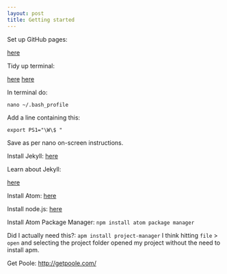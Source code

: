 ```yaml
---
layout: post
title: Getting started
---
```


Set up GitHub pages:

[here](https://pages.github.com/)



Tidy up terminal:

[here](http://osxdaily.com/2006/12/11/how-to-customize-your-terminal-prompt/)
[here](http://osxdaily.com/2012/10/24/set-the-hostname-computer-name-and-bonjour-name-separately-in-os-x/)

In terminal do:

`nano ~/.bash_profile`

Add a line containing this:

`export PS1="\W\$ "`

Save as per nano on-screen instructions.



Install Jekyll:
[here](https://help.github.com/articles/using-jekyll-with-pages/#installing-jekyll)


Learn about Jekyll:

[here](http://jekyllrb.com/docs/home/)


Install Atom:
[here](https://atom.io/)


Install node.js:
[here](http://nodejs.org/download/)


Install Atom Package Manager:
`npm install atom package manager`

Did I actually need this?:
`apm install project-manager`
I think hitting `file` > `open` and selecting the project folder opened my project without the need to install apm.

Get Poole:
http://getpoole.com/
